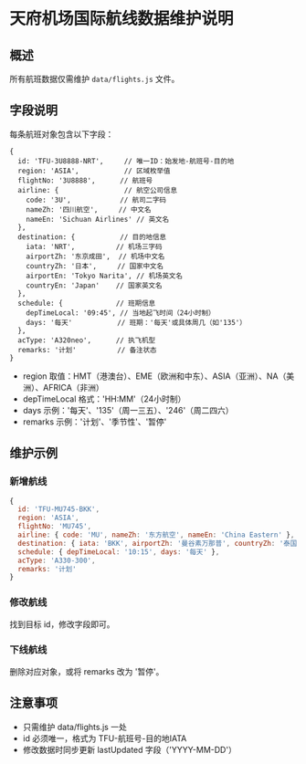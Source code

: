 # 天府机场国际航线数据维护说明

## 概述

所有航班数据仅需维护 `data/flights.js` 文件。

## 字段说明

每条航班对象包含以下字段：

```
{
  id: 'TFU-3U8888-NRT',     // 唯一ID：始发地-航班号-目的地
  region: 'ASIA',           // 区域枚举值
  flightNo: '3U8888',      // 航班号
  airline: {                // 航空公司信息
    code: '3U',            // 航司二字码
    nameZh: '四川航空',     // 中文名
    nameEn: 'Sichuan Airlines' // 英文名
  },
  destination: {           // 目的地信息
    iata: 'NRT',          // 机场三字码
    airportZh: '东京成田',  // 机场中文名
    countryZh: '日本',     // 国家中文名
    airportEn: 'Tokyo Narita', // 机场英文名
    countryEn: 'Japan'    // 国家英文名
  },
  schedule: {             // 班期信息
    depTimeLocal: '09:45', // 当地起飞时间（24小时制）
    days: '每天'           // 班期：'每天'或具体周几（如'135'）
  },
  acType: 'A320neo',      // 执飞机型
  remarks: '计划'          // 备注状态
}
```

- region 取值：HMT（港澳台）、EME（欧洲和中东）、ASIA（亚洲）、NA（美洲）、AFRICA（非洲）
- depTimeLocal 格式：'HH:MM'（24小时制）
- days 示例：'每天'、'135'（周一三五）、'246'（周二四六）
- remarks 示例：'计划'、'季节性'、'暂停'

## 维护示例

### 新增航线
```js
{
  id: 'TFU-MU745-BKK',
  region: 'ASIA',
  flightNo: 'MU745',
  airline: { code: 'MU', nameZh: '东方航空', nameEn: 'China Eastern' },
  destination: { iata: 'BKK', airportZh: '曼谷素万那普', countryZh: '泰国', airportEn: 'Bangkok Suvarnabhumi', countryEn: 'Thailand' },
  schedule: { depTimeLocal: '10:15', days: '每天' },
  acType: 'A330-300',
  remarks: '计划'
}
```

### 修改航线
找到目标 id，修改字段即可。

### 下线航线
删除对应对象，或将 remarks 改为 '暂停'。

## 注意事项
- 只需维护 data/flights.js 一处
- id 必须唯一，格式为 TFU-航班号-目的地IATA
- 修改数据时同步更新 lastUpdated 字段（'YYYY-MM-DD'）
